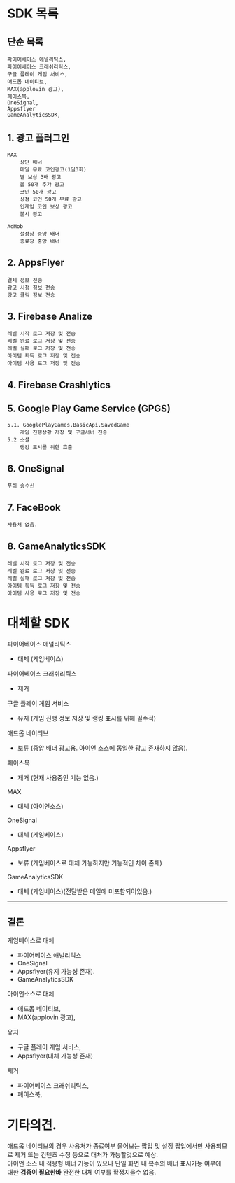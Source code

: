 # SDK 목록
## 단순 목록
    파이어베이스 애널리틱스,  
    파이어베이스 크래쉬리틱스,  
    구글 플레이 게임 서비스,  
    애드몹 네이티브,  
    MAX(applovin 광고),  
    페이스북,  
    OneSignal,  
    Appsflyer  
    GameAnalyticsSDK,  

## 1. 광고 플러그인
    MAX
        상단 배너
        매일 무료 코인광고(1일3회)
        별 보상 3배 광고
        볼 50개 추가 광고
        코인 50개 광고
        상점 코인 50개 무료 광고
        인게임 코인 보상 광고
        불시 광고

    AdMob
        설정창 중앙 배너
        종료창 중앙 배너
## 2. AppsFlyer
    결제 정보 전송
    광고 시청 정보 전송
    광고 클릭 정보 전송

## 3. Firebase Analize
    레벨 시작 로그 저장 및 전송
    레벨 완료 로그 저장 및 전송
    레벨 실패 로그 저장 및 전송
    아이템 획득 로그 저장 및 전송
    아이템 사용 로그 저장 및 전송
## 4. Firebase Crashlytics

## 5. Google Play Game Service (GPGS)
    5.1. GooglePlayGames.BasicApi.SavedGame
        게임 진행상황 저장 및 구글서버 전송      
    5.2 소셜
        랭킹 표시를 위한 호출

## 6. OneSignal
    푸쉬 송수신

## 7. FaceBook
    사용처 없음.

## 8. GameAnalyticsSDK
    레벨 시작 로그 저장 및 전송
    레벨 완료 로그 저장 및 전송
    레벨 실패 로그 저장 및 전송
    아이템 획득 로그 저장 및 전송
    아이템 사용 로그 저장 및 전송


# 대체할 SDK  
파이어베이스 애널리틱스   
 - 대체 (게임베이스)  
 
 파이어베이스 크래쉬리틱스  
 - 제거  
 
구글 플레이 게임 서비스  
- 유지 (게임 진행 정보 저장 및 랭킹 표시를 위해 필수적)  

애드몹 네이티브  
- 보류 (중앙 배너 광고용. 아이언 소스에 동일한 광고 존재하지 않음).  

페이스북  
- 제거 (현재 사용중인 기능 없음.)  

MAX  
- 대체 (아이언소스)  

OneSignal  
- 대체 (게임베이스) 

Appsflyer  
- 보류 (게임베이스로 대체 가능하지만 기능적인 차이 존재)  

GameAnalyticsSDK  
- 대체 (게임베이스)(전달받은 메일에 미포함되어있음.)  

*****

## 결론
게임베이스로 대체 
- 파이어베이스 애널리틱스 
- OneSignal  
- Appsflyer(유지 가능성 존재).  
- GameAnalyticsSDK 

아이언소스로 대체
- 애드몹 네이티브,  
- MAX(applovin 광고), 

유지
- 구글 플레이 게임 서비스,  
- Appsflyer(대체 가능성 존재)

제거
- 파이어베이스 크래쉬리틱스, 
- 페이스북,  

# 기타의견.
애드몹 네이티브의 경우 사용처가 종료여부 물어보는 팝업 및 설정 팝업에서만 사용되므로 제거 또는 컨텐츠 수정 등으로 대처가 가능할것으로 예상.  
아이언 소스 내 적응형 배너 기능이 있으나 단일 화면 내 복수의 배너 표시가능 여부에 대한 **검증이 필요한바** 완전한 대체 여부를 확정지을수 없음.  